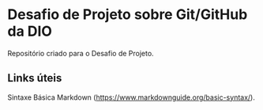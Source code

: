 # Desafio de Projeto sobre Git/GitHub da DIO
Repositório criado para o Desafio de Projeto.

## Links úteis
Sintaxe Básica Markdown (https://www.markdownguide.org/basic-syntax/).

